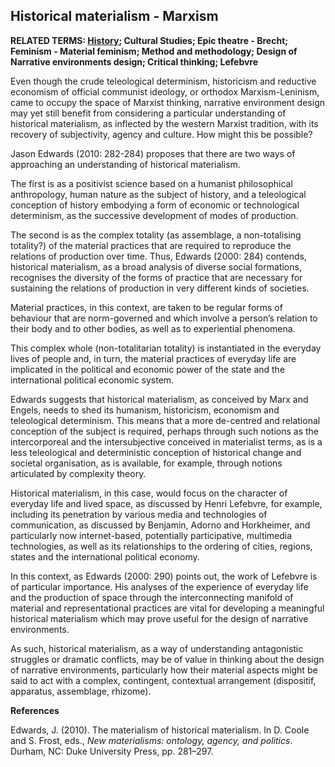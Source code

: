 ## Historical materialism - Marxism

**RELATED TERMS: [History](https://github.com/narrative-environments/CourseCompendium/blob/main/History.md); Cultural Studies; Epic theatre - Brecht; Feminism - Material feminism; Method and methodology; Design of Narrative environments design; Critical thinking; Lefebvre**

Even though the crude teleological determinism, historicism and reductive economism of official communist ideology, or orthodox Marxism-Leninism, came to occupy the space of Marxist thinking, narrative environment design may yet still benefit from considering a particular understanding of historical materialism, as inflected by the western Marxist tradition, with its recovery of subjectivity, agency and culture. How might this be possible?

Jason Edwards (2010: 282-284) proposes that there are two ways of approaching an understanding of historical materialism.

The first is as a positivist science based on a humanist philosophical anthropology, human nature as the subject of history, and a teleological conception of history embodying a form of economic or technological determinism, as the successive development of modes of production.

The second is as the complex totality (as assemblage, a non-totalising totality?) of the material practices that are required to reproduce the relations of production over time. Thus, Edwards (2000: 284) contends, historical materialism, as a broad analysis of diverse social formations, recognises the diversity of the forms of practice that are necessary for sustaining the relations of production in very different kinds of societies.

Material practices, in this context, are taken to be regular forms of behaviour that are norm-governed and which involve a person’s relation to their body and to other bodies, as well as to experiential phenomena.

This complex whole (non-totalitarian totality) is instantiated in the everyday lives of people and, in turn, the material practices of everyday life are implicated in the political and economic power of the state and the international political economic system.

Edwards suggests that historical materialism, as conceived by Marx and Engels, needs to shed its humanism, historicism, economism and teleological determinism. This means that a more de-centred and relational conception of the subject is required, perhaps through such notions as the intercorporeal and the intersubjective conceived in materialist terms, as is a less teleological and deterministic conception of historical change and societal organisation, as is available, for example, through notions articulated by complexity theory.

Historical materialism, in this case, would focus on the character of everyday life and lived space, as discussed by Henri Lefebvre, for example, including its penetration by various media and technologies of communication, as discussed by Benjamin, Adorno and Horkheimer, and particularly now internet-based, potentially participative, multimedia technologies, as well as its relationships to the ordering of cities, regions, states and the international political economy.

In this context, as Edwards (2000: 290) points out, the work of Lefebvre is of particular importance. His analyses of the experience of everyday life and the production of space through the interconnecting manifold of material and representational practices are vital for developing a meaningful historical materialism which may prove useful for the design of narrative environments.

As such, historical materialism, as a way of understanding antagonistic struggles or dramatic conflicts, may be of value in thinking about the design of narrative environments, particularly how their material aspects might be said to act with a complex, contingent, contextual arrangement (dispositif, apparatus, assemblage, rhizome).

**References**

Edwards, J. (2010). The materialism of historical materialism. In D. Coole and S. Frost, eds., _New materialisms: ontology, agency, and politics_. Durham, NC: Duke University Press, pp. 281–297.

